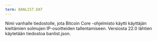 ```yaml
---
term: BANLIST.DAT
---
```


Nimi vanhalle tiedostolle, jota Bitcoin Core -ohjelmisto käytti käyttäjän kieltämien solmujen IP-osoitteiden tallentamiseen. Versiosta 22.0 lähtien käytetään tiedostoa banlist.json.